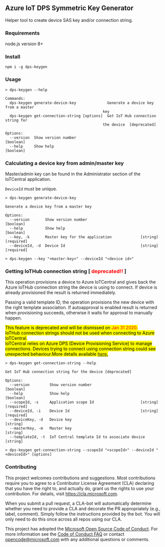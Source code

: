 ## Azure IoT DPS Symmetric Key Generator

Helper tool to create device SAS key and/or connection string.

### Requirements

node.js version 8+


### Install

```
npm i -g dps-keygen
```

### Usage

```
> dps-keygen --help

Commands:
  dps-keygen generate-device-key              Generate a device key from a master
                                            key
  dps-keygen get-connection-string [options]  Get IoT Hub connection string for
                                            the device  [deprecated]

Options:
  --version  Show version number                                       [boolean]
  --help     Show help                                                 [boolean]
```

### Calculating a device key from admin/master key

Master/admin key can be found in the Administrator section of the IoTCentral application.

`DeviceId` must be unique.

```
> dps-keygen generate-device-key

Generate a device key from a master key

Options:
  --version       Show version number                                  [boolean]
  --help          Show help                                            [boolean]
  --key, -k       Master key for the application             [string] [required]
  --deviceId, -d  Device Id                                  [string] [required]

```

```
> dps-keygen --key "<master-key>" --deviceId "<device id>"
```

### Getting IoTHub connection string [ <span style="color:red;">deprecated!!</span> ]

This operation provisions a device to Azure IoTCentral and gives back the Azure IoTHub connection string the device is using to connect.
If device is already provisioned the result is returned immediately.

Passing a valid template ID, the operation provisions the new device with the right template association.
If autoapproval is enabled result is returned when provisioning succeeds, otherwise it waits for approval to manually happen.

<span style="color:black;background-color:yellow">
This feature is deprecated and will be dismissed on <span style="color:red">Jan 31 2020.</span></br>
IoTHub connection strings should not be used when connecting to Azure IoTCentral.</br>
IoTCentral relies on Azure DPS (Device Provisioning Service) to manage connections.
Devices trying to connect using connection string could see unexpected behaviour.More details available <a href="https://docs.microsoft.com/en-us/azure/iot-central/core/concepts-connectivity">here.</a></span>

```
> dps-keygen get-connection-string --help

Get IoT Hub connection string for the device [deprecated]

Options:
  --version         Show version number                                [boolean]
  --help            Show help                                          [boolean]
  --scopeId, -s     Application scope Id                     [string] [required]
  --deviceId, -i    Device Id                                [string] [required]
  --deviceKey, -d   Device key                                          [string]
  --masterKey, -m   Master key                                          [string]
  --templateId, -t  IoT Central template Id to associate device         [string]

```

```
> dps-keygen get-connection-string --scopeId "<scopeId>" --deviceId "<deviceId>" [options]
```
### Contributing

This project welcomes contributions and suggestions.  Most contributions require you to agree to a
Contributor License Agreement (CLA) declaring that you have the right to, and actually do, grant us
the rights to use your contribution. For details, visit https://cla.microsoft.com.

When you submit a pull request, a CLA-bot will automatically determine whether you need to provide
a CLA and decorate the PR appropriately (e.g., label, comment). Simply follow the instructions
provided by the bot. You will only need to do this once across all repos using our CLA.

This project has adopted the [Microsoft Open Source Code of Conduct](https://opensource.microsoft.com/codeofconduct/).
For more information see the [Code of Conduct FAQ](https://opensource.microsoft.com/codeofconduct/faq/) or
contact [opencode@microsoft.com](mailto:opencode@microsoft.com) with any additional questions or comments.
